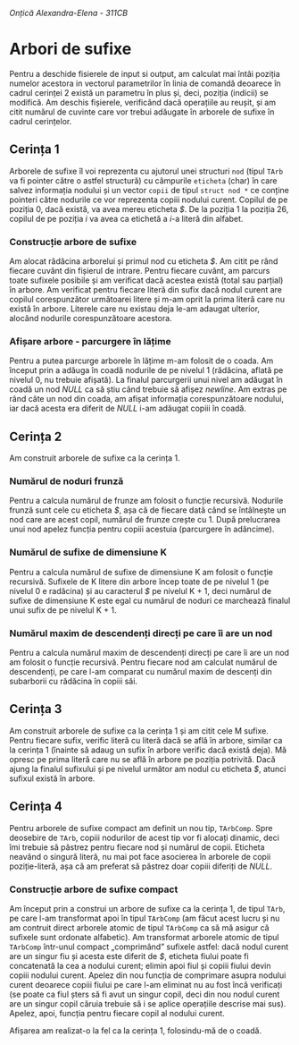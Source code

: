 *Onțică Alexandra-Elena - 311CB*

# Arbori de sufixe

Pentru a deschide fisierele de input si output, am calculat mai întâi poziția numelor acestora in vectorul parametrilor în linia de comandă deoarece în cadrul cerinței 2 există un parametru în plus și, deci, poziția (indicii) se modifică.
Am deschis fișierele, verificând dacă operațiile au reușit, și am citit numărul de cuvinte care vor trebui adăugate în arborele de sufixe în cadrul cerințelor.

## Cerința 1
Arborele de sufixe îl voi reprezenta cu ajutorul unei structuri `nod` (tipul `TArb` va fi pointer către o astfel structură) cu câmpurile `eticheta` (char) în care salvez informația nodului și un vector `copii` de tipul `struct nod *` ce conține pointeri către nodurile ce vor reprezenta copiii nodului curent. Copilul de pe poziția 0, dacă există, va avea mereu eticheta *$*. De la poziția 1 la poziția 26, copilul de pe poziția *i* va avea ca etichetă a *i*-a literă din alfabet.

### Construcție arbore de sufixe
Am alocat rădăcina arborelui și primul nod cu eticheta *$*. Am citit pe rând fiecare cuvânt din fișierul de intrare. Pentru fiecare cuvânt, am parcurs toate sufixele posibile și am verificat dacă acestea există (total sau parțial) în arbore. Am verificat pentru fiecare literă din sufix dacă nodul curent are copilul corespunzător următoarei litere și m-am oprit la prima literă care nu există în arbore. Literele care nu existau deja le-am adaugat ulterior, alocând nodurile corespunzătoare acestora.

### Afișare arbore - parcurgere în lățime
Pentru a putea parcurge arborele în lățime m-am folosit de o coada. Am început prin a adăuga în coadă nodurile de pe nivelul 1 (rădăcina, aflată pe nivelul 0, nu trebuie afișată). La finalul parcurgerii unui nivel am adăugat în coadă un nod *NULL* ca să știu când trebuie să afișez *newline*. Am extras pe rând câte un nod din coada, am afișat informația corespunzătoare nodului, iar dacă acesta era diferit de *NULL* i-am adăugat copiii în coadă.

## Cerința 2
Am construit arborele de sufixe ca la cerința 1.

### Numărul de noduri frunză
Pentru a calcula numărul de frunze am folosit o funcție recursivă. 
Nodurile frunză sunt cele cu eticheta *$*, așa că de fiecare dată când se întâlnește un nod care are acest copil, numărul de frunze crește cu 1. După prelucrarea unui nod apelez funcția pentru copiii acestuia (parcurgere în adâncime).

### Numărul de sufixe de dimensiune K
Pentru a calcula numărul de sufixe de dimensiune K am folosit o funcție recursivă.
Sufixele de K litere din arbore încep toate de pe nivelul 1 (pe nivelul 0 e radăcina) și au caracterul *$* pe nivelul K + 1, deci numărul de sufixe de dimensiune K este egal cu numărul de noduri ce marchează finalul unui sufix de pe nivelul K + 1.

### Numărul maxim de descendenți direcți pe care îi are un nod
Pentru a calcula numărul maxim de descendenți direcți pe care îi are un nod am folosit o funcție recursivă.
Pentru fiecare nod am calculat numărul de descendenți, pe care l-am comparat cu numărul maxim de descenți din subarborii cu rădăcina în copiii săi.

## Cerința 3
Am construit arborele de sufixe ca la cerința 1 și am citit cele M sufixe. Pentru fiecare sufix, verific literă cu literă dacă se află în arbore, similar ca la cerința 1 (înainte să adaug un sufix în arbore verific dacă există deja). Mă opresc pe prima literă care nu se află în arbore pe poziția potrivită. Dacă ajung la finalul sufixului și pe nivelul următor am nodul cu eticheta *$*, atunci sufixul există în arbore.

## Cerința 4
Pentru arborele de sufixe compact am definit un nou tip, `TArbComp`. Spre deosebire de `TArb`, copiii nodurilor de acest tip vor fi alocați dinamic, deci îmi trebuie să păstrez pentru fiecare nod și numărul de copii. Eticheta neavând o singură literă, nu mai pot face asocierea în arborele de copii poziție-literă, așa că am preferat să păstrez doar copiii diferiți de *NULL*.

### Construcție arbore de sufixe compact
Am început prin a construi un arbore de sufixe ca la cerința 1, de tipul `TArb`, pe care l-am transformat apoi în tipul `TArbComp` (am făcut acest lucru și nu am contruit direct arborele atomic de tipul `TArbComp` ca să mă asigur că sufixele sunt ordonate alfabetic).
Am transformat arborele atomic de tipul `TArbComp` într-unul compact „comprimând” sufixele astfel: dacă nodul curent are un singur fiu și acesta este diferit de *$*, eticheta fiului poate fi concatenată la cea a nodului curent; elimin apoi fiul și copiii fiului devin copiii nodului curent. Apelez din nou funcția de comprimare asupra nodului curent deoarece copiii fiului pe care l-am eliminat nu au fost încă verificați (se poate ca fiul șters să fi avut un singur copil, deci din nou nodul curent are un singur copil căruia trebuie să i se aplice operațiile descrise mai sus). Apelez, apoi, funcția pentru fiecare copil al nodului curent.

Afișarea am realizat-o la fel ca la cerința 1, folosindu-mă de o coadă.
